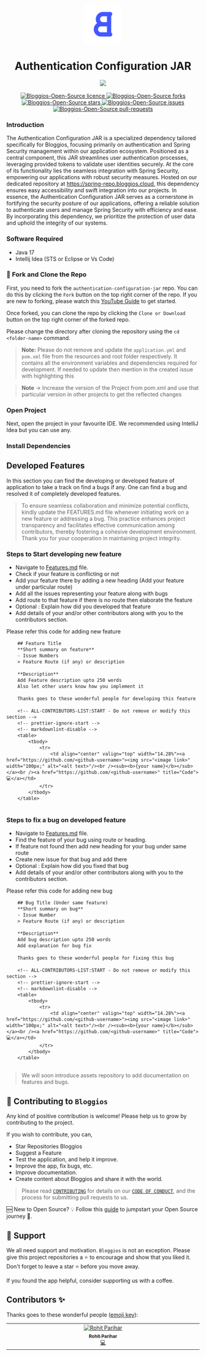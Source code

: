 <div align="center">
<img src="bg-accent_rounded.png" height="100" />
</div>

<h1 align="center">Authentication Configuration JAR</h1>

<div align="center">
<img src="https://img.shields.io/badge/all_contributors-1-orange.svg?style=flat-square" />
</div>

<p align="center">
  <a href="https://github.com/Bloggios-Open-Source/authentication-configuration-jar/LICENSE" target="blank">
<img src="https://img.shields.io/github/license/Bloggios-Open-Source/authentication-configuration-jar?style=flat-square" alt="Bloggios-Open-Source licence" />
</a>
<a href="https://github.com/Bloggios-Open-Source/authentication-configuration-jar/fork" target="blank">
<img src="https://img.shields.io/github/forks/Bloggios-Open-Source/authentication-configuration-jar?style=flat-square" alt="Bloggios-Open-Source forks"/>
</a>
<a href="https://github.com/Bloggios-Open-Source/authentication-configuration-jar/stargazers" target="blank">
<img src="https://img.shields.io/github/stars/Bloggios-Open-Source/authentication-configuration-jar?style=flat-square" alt="Bloggios-Open-Source stars"/>
</a>
<a href="https://github.com/Bloggios-Open-Source/authentication-configuration-jar/issues" target="blank">
<img src="https://img.shields.io/github/issues/Bloggios-Open-Source/authentication-configuration-jar?style=flat-square" alt="Bloggios-Open-Source issues"/>
</a>
<a href="https://github.com/Bloggios-Open-Source/authentication-configuration-jar/pulls" target="blank">
<img src="https://img.shields.io/github/issues-pr/Bloggios-Open-Source/authentication-configuration-jar?style=flat-square" alt="Bloggios-Open-Source pull-requests"/>
</a>
</p>

### Introduction

The Authentication Configuration JAR is a specialized dependency tailored specifically for Bloggios, focusing primarily on authentication and Spring Security management within our application ecosystem. Positioned as a central component, this JAR streamlines user authentication processes, leveraging provided tokens to validate user identities securely.
At the core of its functionality lies the seamless integration with Spring Security, empowering our applications with robust security measures. Hosted on our dedicated repository at https://spring-repo.bloggios.cloud, this dependency ensures easy accessibility and swift integration into our projects.
In essence, the Authentication Configuration JAR serves as a cornerstone in fortifying the security posture of our applications, offering a reliable solution to authenticate users and manage Spring Security with efficiency and ease. By incorporating this dependency, we prioritize the protection of user data and uphold the integrity of our systems.

### Software Required

- Java 17
- Intellij Idea (STS or Eclipse or Vs Code)

### 🍴 Fork and Clone the Repo

First, you need to fork the `authentication-configuration-jar` repo. You can do this by clicking the `Fork` button on the top right corner of
the repo. If you are new to forking, please watch this [YouTube Guide](https://www.youtube.com/watch?v=h8suY-Osn8Q) to
get started.

Once forked, you can clone the repo by clicking the `Clone or Download` button on the top right corner of the forked
repo.

Please change the directory after cloning the repository using the `cd <folder-name>` command.

> **Note:** Please do not remove and update the `application.yml` and `pom.xml` file from the resources and root folder respectively. It contains all the environment variables and dependencies required for development.
> If needed to update then mention in the created issue with highlighting this
 
> **Note** -> Increase the version of the Project from pom.xml and use that particular version in other projects to get the reflected changes

### Open Project

Next, open the project in your favourite IDE. We recommended using IntelliJ Idea but you can use any.

### Install Dependencies

## Developed Features

In this section you can find the developing or developed feature of application to take a track on find a bugs if any.
One can find a bug and resolved it of completely developed features.

> To ensure seamless collaboration and minimize potential conflicts, kindly update the FEATURES.md file whenever initiating work on a new feature or addressing a bug. This practice enhances project transparency and facilitates effective communication among contributors, thereby fostering a cohesive development environment. Thank you for your cooperation in maintaining project integrity.

### Steps to Start developing new feature

- Navigate to [Features.md](FEATURES.md) file.
- Check if your feature is conflicting or not
- Add your feature there by adding a new heading (Add your feature under particular route)
- Add all the issues representing your feature along with bugs
- Add route to that feature if there is no route then elaborate the feature
- Optional : Explain how did you developed that feature
- Add details of your and/or other contributors along with you to the contributors section.

Please refer this code for adding new feature

```
    ## Feature Title
    **Short summary on feature**
    - Issue Numbers
    > Feature Route (if any) or description
    
    **Description**
    Add Feature description upto 250 words
    Also let other users know how you implement it
    
    Thanks goes to these wonderful people for developing this feature
    
    <!-- ALL-CONTRIBUTORS-LIST:START - Do not remove or modify this section -->
    <!-- prettier-ignore-start -->
    <!-- markdownlint-disable -->
    <table>
        <tbody>
            <tr>
                <td align="center" valign="top" width="14.28%"><a href="https://github.com/<github-username>"><img src="<image link>" width="100px;" alt="<alt text>"/><br /><sub><b>{your name}</b></sub></a><br /><a href="https://github.com/<github-username>" title="Code">💻</a></td>
            </tr>
        </tbody>
    </table>
    
```

### Steps to fix a bug on developed feature

- Navigate to [Features.md](FEATURES.md) file.
- Find the feature of your bug using route or heading.
- If feature not found then add new heading for your bug under same route
- Create new issue for that bug and add there
- Optional : Explain how did you fixed that bug
- Add details of your and/or other contributors along with you to the contributors section.

Please refer this code for adding new bug

```
    ## Bug Title (Under same feature)
    **Short summary on bug**
    - Issue Number
    > Feature Route (if any) or description
    
    **Description**
    Add bug description upto 250 words
    Add explanation for bug fix
    
    Thanks goes to these wonderful people for fixing this bug
    
    <!-- ALL-CONTRIBUTORS-LIST:START - Do not remove or modify this section -->
    <!-- prettier-ignore-start -->
    <!-- markdownlint-disable -->
    <table>
        <tbody>
            <tr>
                <td align="center" valign="top" width="14.28%"><a href="https://github.com/<github-username>"><img src="<image link>" width="100px;" alt="<alt text>"/><br /><sub><b>{your name}</b></sub></a><br /><a href="https://github.com/<github-username>" title="Code">💻</a></td>
            </tr>
        </tbody>
    </table>
    
```

> We will soon introduce assets repository to add documentation on features and bugs.

## 🤝 Contributing to `Bloggios`

Any kind of positive contribution is welcome! Please help us to grow by contributing to the project.

If you wish to contribute, you can,

- Star Repositories Bloggios
- Suggest a Feature
- Test the application, and help it improve.
- Improve the app, fix bugs, etc.
- Improve documentation.
- Create content about Bloggios and share it with the world.

> Please read [`CONTRIBUTING`](CONTRIBUTING.md) for details on our [`CODE OF CONDUCT`](CODE_OF_CONDUCT.md), and the
> process for submitting pull requests to us.

🆕 New to Open Source? 💡 Follow this [guide](https://opensource.guide/how-to-contribute/) to jumpstart your Open Source
journey 🚀.

## 🙏 Support

We all need support and motivation. `Bloggios` is not an exception. Please give this project repositories a ⭐️ to
encourage and show that you liked it. Don't forget to leave a star ⭐️ before you move away.

If you found the app helpful, consider supporting us with a coffee.

## Contributors ✨

Thanks goes to these wonderful people ([emoji key](https://allcontributors.org/docs/en/emoji-key)):

<!-- ALL-CONTRIBUTORS-LIST:START - Do not remove or modify this section -->
<!-- prettier-ignore-start -->
<!-- markdownlint-disable -->
<table>
  <tbody>
    <tr>
      <td align="center" valign="top" width="14.28%"><a href="https://github.com/rohit-zip"><img src="https://avatars.githubusercontent.com/u/75197401?v=4" width="100px;" alt="Rohit Parihar"/><br /><sub><b>Rohit Parihar</b></sub></a><br /><a href="https://github.com/rohit-zip" title="Code">💻</a></td>
    </tr>
  </tbody>
</table>